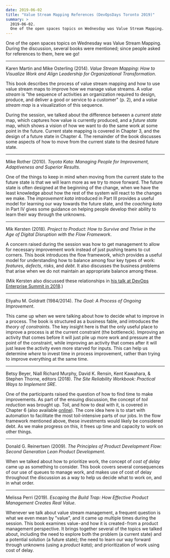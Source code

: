 ```yaml
---
date: 2019-06-02
title: "Value Stream Mapping References (DevOpsDays Toronto 2019)"
summary: >
  2019-06-02.
  One of the open spaces topics on Wednesday was Value Stream Mapping. During the discussion, several books were mentioned; since people asked for references to them, here we go!
---
```


One of the open spaces topics on Wednesday was Value Stream Mapping. During the discussion, several books were mentioned; since people asked for references to them, here we go!

---

Karen Martin and Mike Osterling (2014). _Value Stream Mapping: How to Visualize Work and Align Leadership for Organizational Transformation_.

This book describes the process of value stream mapping and how to use value stream maps to improve how we manage value streams. A _value stream_ is "the sequence of activities an organization required to design, produce, and deliver a good or service to a customer" (p. 2), and a _value stream map_ is a visualization of this sequence.

During the session, we talked about the difference between a _current state_ map, which captures how value is currently produced, and a _future state_ map, which shows a vision of how we want to do the same work at some point in the future. Current state mapping is covered in Chapter 3, and the design of a future state in Chapter 4. The remainder of the book discusses some aspects of how to move from the current state to the desired future state.

---

Mike Rother (2010). _Toyota Kata: Managing People for Improvement, Adaptiveness and Superior Results_.

One of the things to keep in mind when moving from the current state to the future state is that we will learn more as we try to move forward. The future state is often designed at the beginning of the change, when we have the least knowledge about how the rest of the system will react to the changes we make. The _improvement kata_ introduced in Part III provides a useful model for learning our way towards the future state, and the _coaching kata_ in Part IV gives some guidance on helping people develop their ability to learn their way through the unknowns.

---

Mik Kersten (2018). _Project to Product: How to Survive and Thrive in the Age of Digital Disruption with the Flow Framework_.

A concern raised during the session was how to get management to allow for necessary improvement work instead of just pushing teams to cut corners. This book introduces the flow framework, which provides a useful model for understanding how to balance among four key types of work: _features_, _defects_, _risks_, and _debt_. It also discusses the business problems that arise when we do not maintain an appropriate balance among these.

(Mik Kersten also discussed these relationships in [his talk at DevOps Enterprise Summit in 2018](https://www.youtube.com/watch?v=E5VP3ioSRU8).)

---

Eliyahu M. Goldratt (1984/2014). _The Goal: A Process of Ongoing Improvement_.

This came up when we were talking about how to decide what to improve in a process. The book is structured as a business fable, and introduces the _theory of constraints_. The key insight here is that the only useful place to improve a process is at the current constraint (the bottleneck). Improving an activity that comes before it will just pile up more work and pressure at the point of the constraint, while improving an activity that comes after it will just leave the activity even more starved for inputs. This can help us determine _where_ to invest time in process improvement, rather than trying to improve everything at the same time.

---

Betsy Beyer, Niall Richard Murphy, David K. Rensin, Kent Kawahara, & Stephen Thorne, editors (2018). _The Site Reliability Workbook: Practical Ways to Implement SRE_.

One of the participants raised the question of how to find time to make improvements. As part of the ensuing discussion, the concept of _toil reduction_ was brought up. Toil, and how to deal with it, is covered in Chapter 6 (also available [online](https://landing.google.com/sre/workbook/chapters/eliminating-toil/)). The core idea here is to start with automation to facilitate the most toil-intensive parts of our jobs. In the flow framework mentioned above, these investments would likely be considered debt. As we make progress on this, it frees up time and capacity to work on other things.

---

Donald G. Reinertsen (2009). _The Principles of Product Development Flow: Second Generation Lean Product Development_.

When we talked about how to prioritize work, the concept of _cost of delay_ came up as something to consider. This book covers several consequences of our use of queues to manage work, and makes use of cost of delay throughout the discussion as a way to help us decide what to work on, and in what order.

---

Melissa Perri (2019). _Escaping the Build Trap: How Effective Product Management Creates Real Value_.

Whenever we talk about value stream management, a frequent question is what we even mean by "value", and it came up multiple times during the session. This book examines value - and how it is created - from a product management perspective. It brings together several of the topics we talked about, including the need to explore both the problem (a current state) and a potential solution (a future state); the need to learn our way forward through unknowns (using a _product kata_); and prioritization of work using cost of delay.
